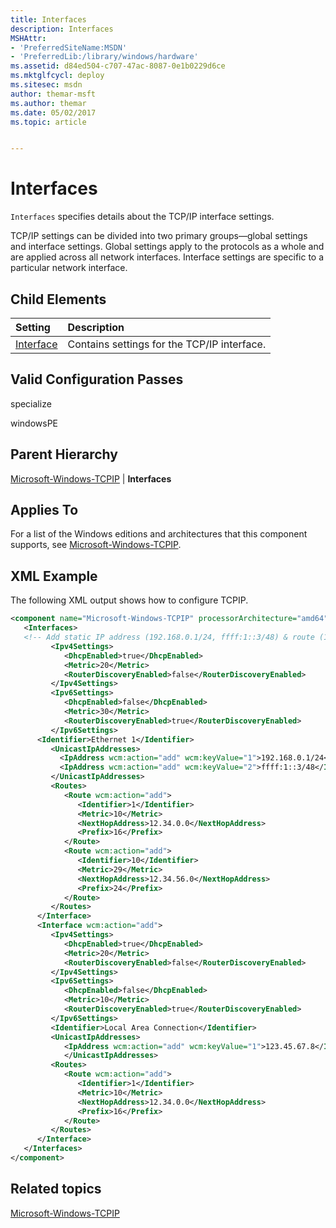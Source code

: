 ```yaml
---
title: Interfaces
description: Interfaces
MSHAttr:
- 'PreferredSiteName:MSDN'
- 'PreferredLib:/library/windows/hardware'
ms.assetid: d84ed504-c707-47ac-8087-0e1b0229d6ce
ms.mktglfcycl: deploy
ms.sitesec: msdn
author: themar-msft
ms.author: themar
ms.date: 05/02/2017
ms.topic: article


---
```

# Interfaces

`Interfaces` specifies details about the TCP/IP interface settings.

TCP/IP settings can be divided into two primary groups—global settings and interface settings. Global settings apply to the protocols as a whole and are applied across all network interfaces. Interface settings are specific to a particular network interface.

## Child Elements

| Setting                 | Description                                                                           |
|:------------------------|:--------------------------------------------------------------------------------------|
| [Interface](microsoft-windows-tcpip-interfaces-interface.md) | Contains settings for the TCP/IP interface. |

## Valid Configuration Passes

specialize

windowsPE

## Parent Hierarchy

[Microsoft-Windows-TCPIP](microsoft-windows-tcpip.md) | **Interfaces**

## Applies To

For a list of the Windows editions and architectures that this component supports, see [Microsoft-Windows-TCPIP](microsoft-windows-tcpip.md).

## XML Example

The following XML output shows how to configure TCPIP.

```XML
<component name="Microsoft-Windows-TCPIP" processorArchitecture="amd64" publicKeyToken="31bf3856ad364e35" language="neutral" versionScope="nonSxS" xmlns:wcm="http://schemas.microsoft.com/WMIConfig/2002/State" xmlns:xsi="http://www.w3.org/2001/XMLSchema-instance">
   <Interfaces>
   <!-- Add static IP address (192.168.0.1/24, ffff:1::3/48) & route (12.34.0.0/16) to interface with identifier "Ethernet 1" -->      <Interface wcm:action="add">
         <Ipv4Settings>
            <DhcpEnabled>true</DhcpEnabled>
            <Metric>20</Metric>
            <RouterDiscoveryEnabled>false</RouterDiscoveryEnabled>
         </Ipv4Settings>
         <Ipv6Settings>
            <DhcpEnabled>false</DhcpEnabled>
            <Metric>30</Metric>
            <RouterDiscoveryEnabled>true</RouterDiscoveryEnabled>
         </Ipv6Settings>
      <Identifier>Ethernet 1</Identifier>
         <UnicastIpAddresses>
           <IpAddress wcm:action="add" wcm:keyValue="1">192.168.0.1/24</IpAddress>
           <IpAddress wcm:action="add" wcm:keyValue="2">ffff:1::3/48</IpAddress>
         </UnicastIpAddresses>
         <Routes>
            <Route wcm:action="add">
               <Identifier>1</Identifier>
               <Metric>10</Metric>
               <NextHopAddress>12.34.0.0</NextHopAddress>
               <Prefix>16</Prefix>
            </Route>
            <Route wcm:action="add">
               <Identifier>10</Identifier>
               <Metric>29</Metric>
               <NextHopAddress>12.34.56.0</NextHopAddress>
               <Prefix>24</Prefix>
            </Route>
         </Routes>
      </Interface>
      <Interface wcm:action="add">
         <Ipv4Settings>
            <DhcpEnabled>true</DhcpEnabled>
            <Metric>20</Metric>
            <RouterDiscoveryEnabled>false</RouterDiscoveryEnabled>
         </Ipv4Settings>
         <Ipv6Settings>
            <DhcpEnabled>false</DhcpEnabled>
            <Metric>10</Metric>
            <RouterDiscoveryEnabled>true</RouterDiscoveryEnabled>
         </Ipv6Settings>
         <Identifier>Local Area Connection</Identifier>
         <UnicastIpAddresses>
            <IpAddress wcm:action="add" wcm:keyValue="1">123.45.67.8</IpAddress>
            </UnicastIpAddresses>
         <Routes>
            <Route wcm:action="add">
               <Identifier>1</Identifier>
               <Metric>10</Metric>
               <NextHopAddress>12.34.0.0</NextHopAddress>
               <Prefix>16</Prefix>
            </Route>
         </Routes>
      </Interface>
   </Interfaces>
</component>
```

## Related topics

[Microsoft-Windows-TCPIP](microsoft-windows-tcpip.md)
